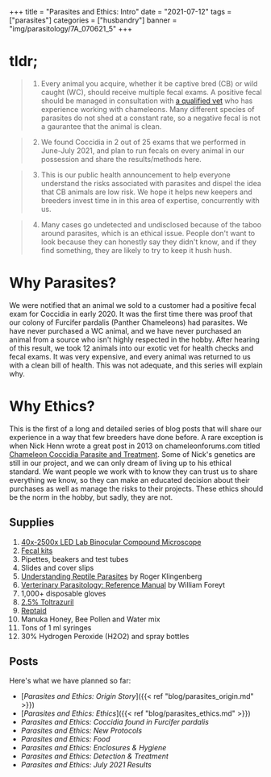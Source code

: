 +++
title = "Parasites and Ethics: Intro"
date = "2021-07-12"
tags = ["parasites"]
categories = ["husbandry"]
banner = "img/parasitology/7A_070621_5"
+++


# tldr;

> 1. Every animal you acquire, whether it be captive bred (CB) or wild caught (WC), should receive multiple fecal exams. A positive fecal should be managed in consultation with [a qualified vet](http://arav.site-ym.com/search/custom.asp?id=3661) who has experience working with chameleons. Many different species of parasites do not shed at a constant rate, so a negative fecal is not a gaurantee that the animal is clean.

> 2. We found Coccidia in 2 out of 25 exams that we performed in June-July 2021, and plan to run fecals on every animal in our possession and share the results/methods here.

> 3. This is our public health announcement to help everyone understand the risks associated with parasites and dispel the idea that CB animals are low risk. We hope it helps new keepers and breeders invest time in in this area of expertise, concurrently with us.

> 4. Many cases go undetected and undisclosed because of the taboo around parasites, which is an ethical issue. People don't want to look because they can honestly say they didn't know, and if they find something, they are likely to try to keep it hush hush.

# Why Parasites?

We were notified that an animal we sold to a customer had a positive fecal exam for Coccidia in early 2020. It was the first time there was proof that our colony of Furcifer pardalis (Panther Chameleons) had parasites. We have never purchased a WC animal, and we have never purchased an animal from a source who isn't highly respected in the hobby. After hearing of this result, we took 12 animals into our exotic vet for health checks and fecal exams. It was very expensive, and every animal was returned to us with a clean bill of health. This was not adequate, and this series will explain why.

# Why Ethics?

This is the first of a long and detailed series of blog posts that will share our experience in a way that few breeders have done before. A rare exception is when Nick Henn wrote a great post in 2013 on chameleonforums.com titled [Chameleon Coccidia Parasite and Treatment](https://www.chameleonforums.com/threads/chameleon-coccidia-parasite-and-treatment.119307/). Some of Nick's genetics are still in our project, and we can only dream of living up to his ethical standard. We want people we work with to know they can trust us to share everything we know, so they can make an educated decision about their purchases as well as manage the risks to their projects. These ethics should be the norm in the hobby, but sadly, they are not.

## Supplies

1. [40x-2500x LED Lab Binocular Compound Microscope](https://www.amscope.com/compound-microscopes/40x-2500x-led-lab-binocular-compound-microscope-with-3d-stage.html)
2. [Fecal kits](https://www.circlecsupply.com/vetone-601026-fecal-diagnostic-kit-50-count-dispensing-box.html?gclid=Cj0KCQjw_8mHBhClARIsABfFgpjgthRA97lBppws769JaeOBt4LtioNBsRXBbnjiItzXPDMeya5DQqIaAjM_EALw_wcB)
2. Pipettes, beakers and test tubes
3. Slides and cover slips
4. [Understanding Reptile Parasites](https://www.amazon.com/Understanding-Reptile-Parasites-Advanced-Vivarium/dp/1620082721/ref=asc_df_1620082721/?tag=hyprod-20&linkCode=df0&hvadid=312057593249&hvpos=&hvnetw=g&hvrand=6272991144596424549&hvpone=&hvptwo=&hvqmt=&hvdev=c&hvdvcmdl=&hvlocint=&hvlocphy=9007774&hvtargid=pla-520865739586&psc=1) by Roger Klingenberg
5. [Verterinary Parasitology: Reference Manual](https://www.amazon.com/Veterinary-Parasitology-Reference-William-Foreyt/dp/0813824192/ref=sr_1_9?dchild=1&keywords=parasitology&qid=1626590823&s=books&sr=1-9) by William Foreyt
6. 1,000+ disposable gloves
7. [2.5% Toltrazuril](https://www.beardeddragon.co/index.php?route=product/product&product_id=246)
8. [Reptaid](https://www.ambernaturalz.com/index.php/product/reptaid/)
9. Manuka Honey, Bee Pollen and Water mix
10. Tons of 1 ml syringes
11. 30% Hydrogen Peroxide (H2O2) and spray bottles

## Posts

Here's what we have planned so far:

- [*Parasites and Ethics: Origin Story*]({{< ref "blog/parasites_origin.md" >}})
- [*Parasites and Ethics: Ethics*]({{< ref "blog/parasites_ethics.md" >}})
- *Parasites and Ethics: Coccidia found in Furcifer pardalis*
- *Parasites and Ethics: New Protocols*
- *Parasites and Ethics: Food*
- *Parasites and Ethics: Enclosures & Hygiene*
- *Parasites and Ethics: Detection & Treatment*
- *Parasites and Ethics: July 2021 Results*

